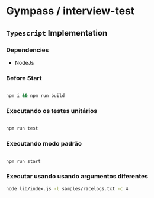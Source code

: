 # Gympass / interview-test 

## `Typescript` Implementation

### Dependencies

* NodeJs


### Before Start

```sh

npm i && npm run build

```

### Executando os testes unitários

```sh

npm run test

```
### Executando modo padrão 

```sh

npm run start

```


### Executar usando usando argumentos diferentes

```sh
node lib/index.js -l samples/racelogs.txt -c 4
```